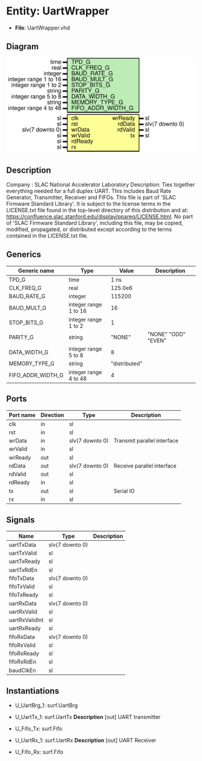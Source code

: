 # Entity: UartWrapper

- **File**: UartWrapper.vhd
## Diagram

![Diagram](UartWrapper.svg "Diagram")
## Description

Company    : SLAC National Accelerator Laboratory
Description: Ties together everything needed for a full duplex UART.
This includes Baud Rate Generator, Transmitter, Receiver and FIFOs.
This file is part of 'SLAC Firmware Standard Library'.
It is subject to the license terms in the LICENSE.txt file found in the
top-level directory of this distribution and at:
   https://confluence.slac.stanford.edu/display/ppareg/LICENSE.html.
No part of 'SLAC Firmware Standard Library', including this file,
may be copied, modified, propagated, or distributed except according to
the terms contained in the LICENSE.txt file.
## Generics

| Generic name      | Type                  | Value         | Description         |
| ----------------- | --------------------- | ------------- | ------------------- |
| TPD_G             | time                  | 1 ns          |                     |
| CLK_FREQ_G        | real                  | 125.0e6       |                     |
| BAUD_RATE_G       | integer               | 115200        |                     |
| BAUD_MULT_G       | integer range 1 to 16 | 16            |                     |
| STOP_BITS_G       | integer range 1 to 2  | 1             |                     |
| PARITY_G          | string                | "NONE"        | "NONE" "ODD" "EVEN" |
| DATA_WIDTH_G      | integer range 5 to 8  | 8             |                     |
| MEMORY_TYPE_G     | string                | "distributed" |                     |
| FIFO_ADDR_WIDTH_G | integer range 4 to 48 | 4             |                     |
## Ports

| Port name | Direction | Type            | Description                 |
| --------- | --------- | --------------- | --------------------------- |
| clk       | in        | sl              |                             |
| rst       | in        | sl              |                             |
| wrData    | in        | slv(7 downto 0) | Transmit parallel interface |
| wrValid   | in        | sl              |                             |
| wrReady   | out       | sl              |                             |
| rdData    | out       | slv(7 downto 0) | Receive parallel interface  |
| rdValid   | out       | sl              |                             |
| rdReady   | in        | sl              |                             |
| tx        | out       | sl              | Serial IO                   |
| rx        | in        | sl              |                             |
## Signals

| Name           | Type            | Description |
| -------------- | --------------- | ----------- |
| uartTxData     | slv(7 downto 0) |             |
| uartTxValid    | sl              |             |
| uartTxReady    | sl              |             |
| uartTxRdEn     | sl              |             |
| fifoTxData     | slv(7 downto 0) |             |
| fifoTxValid    | sl              |             |
| fifoTxReady    | sl              |             |
| uartRxData     | slv(7 downto 0) |             |
| uartRxValid    | sl              |             |
| uartRxValidInt | sl              |             |
| uartRxReady    | sl              |             |
| fifoRxData     | slv(7 downto 0) |             |
| fifoRxValid    | sl              |             |
| fifoRxReady    | sl              |             |
| fifoRxRdEn     | sl              |             |
| baudClkEn      | sl              |             |
## Instantiations

- U_UartBrg_1: surf.UartBrg
- U_UartTx_1: surf.UartTx
**Description**
[out]
UART transmitter

- U_Fifo_Tx: surf.Fifo
- U_UartRx_1: surf.UartRx
**Description**
[out]
UART Receiver

- U_Fifo_Rx: surf.Fifo

